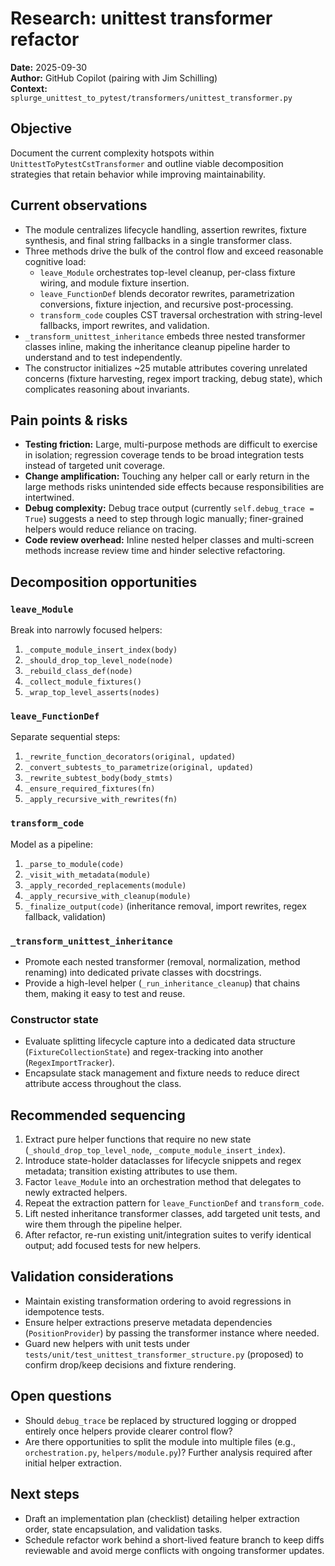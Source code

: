 # Research: unittest transformer refactor

**Date:** 2025-09-30  
**Author:** GitHub Copilot (pairing with Jim Schilling)  
**Context:** `splurge_unittest_to_pytest/transformers/unittest_transformer.py`

## Objective
Document the current complexity hotspots within `UnittestToPytestCstTransformer` and outline viable decomposition strategies that retain behavior while improving maintainability.

## Current observations
- The module centralizes lifecycle handling, assertion rewrites, fixture synthesis, and final string fallbacks in a single transformer class.
- Three methods drive the bulk of the control flow and exceed reasonable cognitive load:
  - `leave_Module` orchestrates top-level cleanup, per-class fixture wiring, and module fixture insertion.
  - `leave_FunctionDef` blends decorator rewrites, parametrization conversions, fixture injection, and recursive post-processing.
  - `transform_code` couples CST traversal orchestration with string-level fallbacks, import rewrites, and validation.
- `_transform_unittest_inheritance` embeds three nested transformer classes inline, making the inheritance cleanup pipeline harder to understand and to test independently.
- The constructor initializes ~25 mutable attributes covering unrelated concerns (fixture harvesting, regex import tracking, debug state), which complicates reasoning about invariants.

## Pain points & risks
- **Testing friction:** Large, multi-purpose methods are difficult to exercise in isolation; regression coverage tends to be broad integration tests instead of targeted unit coverage.
- **Change amplification:** Touching any helper call or early return in the large methods risks unintended side effects because responsibilities are intertwined.
- **Debug complexity:** Debug trace output (currently `self.debug_trace = True`) suggests a need to step through logic manually; finer-grained helpers would reduce reliance on tracing.
- **Code review overhead:** Inline nested helper classes and multi-screen methods increase review time and hinder selective refactoring.

## Decomposition opportunities
### `leave_Module`
Break into narrowly focused helpers:
1. `_compute_module_insert_index(body)`
2. `_should_drop_top_level_node(node)`
3. `_rebuild_class_def(node)`
4. `_collect_module_fixtures()`
5. `_wrap_top_level_asserts(nodes)`

### `leave_FunctionDef`
Separate sequential steps:
1. `_rewrite_function_decorators(original, updated)`
2. `_convert_subtests_to_parametrize(original, updated)`
3. `_rewrite_subtest_body(body_stmts)`
4. `_ensure_required_fixtures(fn)`
5. `_apply_recursive_with_rewrites(fn)`

### `transform_code`
Model as a pipeline:
1. `_parse_to_module(code)`
2. `_visit_with_metadata(module)`
3. `_apply_recorded_replacements(module)`
4. `_apply_recursive_with_cleanup(module)`
5. `_finalize_output(code)` (inheritance removal, import rewrites, regex fallback, validation)

### `_transform_unittest_inheritance`
- Promote each nested transformer (removal, normalization, method renaming) into dedicated private classes with docstrings.
- Provide a high-level helper (`_run_inheritance_cleanup`) that chains them, making it easy to test and reuse.

### Constructor state
- Evaluate splitting lifecycle capture into a dedicated data structure (`FixtureCollectionState`) and regex-tracking into another (`RegexImportTracker`).
- Encapsulate stack management and fixture needs to reduce direct attribute access throughout the class.

## Recommended sequencing
1. Extract pure helper functions that require no new state (`_should_drop_top_level_node`, `_compute_module_insert_index`).
2. Introduce state-holder dataclasses for lifecycle snippets and regex metadata; transition existing attributes to use them.
3. Factor `leave_Module` into an orchestration method that delegates to newly extracted helpers.
4. Repeat the extraction pattern for `leave_FunctionDef` and `transform_code`.
5. Lift nested inheritance transformer classes, add targeted unit tests, and wire them through the pipeline helper.
6. After refactor, re-run existing unit/integration suites to verify identical output; add focused tests for new helpers.

## Validation considerations
- Maintain existing transformation ordering to avoid regressions in idempotence tests.
- Ensure helper extractions preserve metadata dependencies (`PositionProvider`) by passing the transformer instance where needed.
- Guard new helpers with unit tests under `tests/unit/test_unittest_transformer_structure.py` (proposed) to confirm drop/keep decisions and fixture rendering.

## Open questions
- Should `debug_trace` be replaced by structured logging or dropped entirely once helpers provide clearer control flow?
- Are there opportunities to split the module into multiple files (e.g., `orchestration.py`, `helpers/module.py`)? Further analysis required after initial helper extraction.

## Next steps
- Draft an implementation plan (checklist) detailing helper extraction order, state encapsulation, and validation tasks.
- Schedule refactor work behind a short-lived feature branch to keep diffs reviewable and avoid merge conflicts with ongoing transformer updates.
